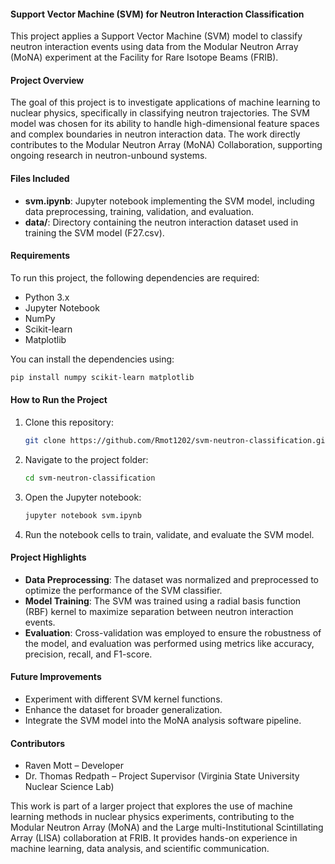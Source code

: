 

#### Support Vector Machine (SVM) for Neutron Interaction Classification

This project applies a Support Vector Machine (SVM) model to classify neutron interaction events using data from the Modular Neutron Array (MoNA) experiment at the Facility for Rare Isotope Beams (FRIB).

#### **Project Overview**
The goal of this project is to investigate applications of machine learning to nuclear physics, specifically in classifying neutron trajectories. The SVM model was chosen for its ability to handle high-dimensional feature spaces and complex boundaries in neutron interaction data. The work directly contributes to the Modular Neutron Array (MoNA) Collaboration, supporting ongoing research in neutron-unbound systems.

#### **Files Included**
- **svm.ipynb**: Jupyter notebook implementing the SVM model, including data preprocessing, training, validation, and evaluation.
- **data/**: Directory containing the neutron interaction dataset used in training the SVM model (F27.csv).


#### **Requirements**
To run this project, the following dependencies are required:
- Python 3.x
- Jupyter Notebook
- NumPy
- Scikit-learn
- Matplotlib

You can install the dependencies using:
```bash
pip install numpy scikit-learn matplotlib
```

#### **How to Run the Project**
1. Clone this repository:
   ```bash
   git clone https://github.com/Rmot1202/svm-neutron-classification.git
   ```
2. Navigate to the project folder:
   ```bash
   cd svm-neutron-classification
   ```
3. Open the Jupyter notebook:
   ```bash
   jupyter notebook svm.ipynb
   ```
4. Run the notebook cells to train, validate, and evaluate the SVM model.

#### **Project Highlights**
- **Data Preprocessing**: The dataset was normalized and preprocessed to optimize the performance of the SVM classifier.
- **Model Training**: The SVM was trained using a radial basis function (RBF) kernel to maximize separation between neutron interaction events.
- **Evaluation**: Cross-validation was employed to ensure the robustness of the model, and evaluation was performed using metrics like accuracy, precision, recall, and F1-score.

#### **Future Improvements**
- Experiment with different SVM kernel functions.
- Enhance the dataset for broader generalization.
- Integrate the SVM model into the MoNA analysis software pipeline.

#### **Contributors**
- Raven Mott – Developer
- Dr. Thomas Redpath – Project Supervisor (Virginia State University Nuclear Science Lab)

This work is part of a larger project that explores the use of machine learning methods in nuclear physics experiments, contributing to the Modular Neutron Array (MoNA) and the Large multi-Institutional Scintillating Array (LISA) collaboration at FRIB. It provides hands-on experience in machine learning, data analysis, and scientific communication.

